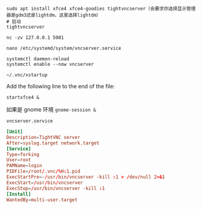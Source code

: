 ```shell
sudo apt install xfce4 xfce4-goodies tightvncserver（会要求你选择显示管理器是gdm3还是lightdm，这里选择lightdm）
# 启动
tightvncserver

nc -zv 127.0.0.1 5901

nano /etc/systemd/system/vncserver.service

systemctl daemon-reload
systemctl enable --now vncserver
```

`~/.vnc/xstartup`

Add the following line to the end of the file:

`startxfce4 &`

如果是 gnome 环境
`gnome-session &`

`vncserver.service`
```conf
[Unit]
Description=TightVNC server
After=syslog.target network.target
[Service]
Type=forking
User=root
PAMName=login
PIDFile=/root/.vnc/%H:1.pid
ExecStartPre=-/usr/bin/vncserver -kill :1 > /dev/null 2>&1
ExecStart=/usr/bin/vncserver
ExecStop=/usr/bin/vncserver -kill :1
[Install]
WantedBy=multi-user.target
```
